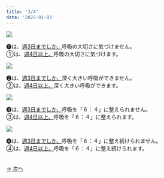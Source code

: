 ```yaml
---
title: '3/4'
date: '2022-01-03'
---
```

![](/images/a_01_.jpg)

➊は、[週3日までしか、]()呼吸の大切さに気づけません。   
①は、[週4日以上、]()呼吸の大切さに気づけます。

![](/images/a_02_.jpg)

➋は、[週3日までしか、]()深く大きい呼吸ができません。   
②は、[週4日以上、]()深く大きい呼吸ができます。

![](/images/a_03_.jpg)

➌は、[週3日までしか、]()呼吸を「６：４」に整えられません。   
③は、[週4日以上、]()呼吸を「６：４」に整えられます。

![](/images/a_04_.jpg)

➍は、[週3日までしか、]()呼吸を「６：４」に整え続けられません。    
④は、[週4日以上、]()呼吸を「６：４」に整え続けられます。

　  
[ → 次へ ](/posts/01-4)
